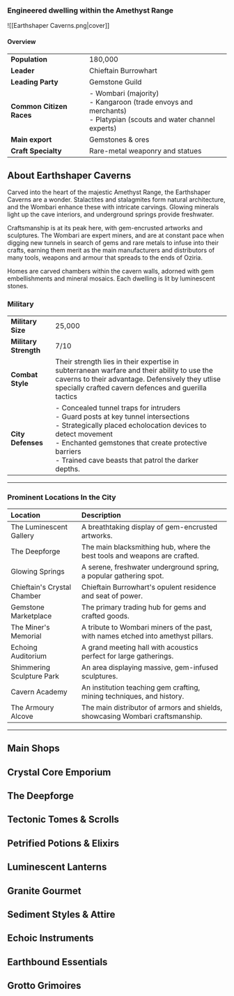 
### Engineered dwelling within the Amethyst Range
 ![[Earthshaper Caverns.png|cover]]
 
#### Overview

|                          |                                                                                                                                |
| ------------------------ | ------------------------------------------------------------------------------------------------------------------------------ |
| **Population**           | 180,000                                                                                                                        |
| **Leader**               | Chieftain Burrowhart                                                                                                           |
| **Leading Party**        | Gemstone Guild                                                                                                                 |
| **Common Citizen Races** | - Wombari (majority)<br>- Kangaroon (trade envoys and merchants)<br>- Platypian (scouts and water channel experts) |
| **Main export**          | Gemstones & ores                                                                                                               |
| **Craft Specialty**      | Rare-metal weaponry and statues                                                                                                |


## About Earthshaper Caverns

Carved into the heart of the majestic Amethyst Range, the Earthshaper Caverns are a wonder. Stalactites and stalagmites form natural architecture, and the Wombari enhance these with intricate carvings. Glowing minerals light up the cave interiors, and underground springs provide freshwater. 

Craftsmanship is at its peak here, with gem-encrusted artworks and sculptures. The Wombari are expert miners, and are at constant pace when digging new tunnels in search of gems and rare metals to infuse into their crafts, earning them merit as the main manufacturers and distributors of many tools, weapons and armour that spreads to the ends of Oziria.

Homes are carved chambers within the cavern walls, adorned with gem embellishments and mineral mosaics. Each dwelling is lit by luminescent stones.

### Military
|                       |                                                                                                                                                                                                                                                                        |
| --------------------- | ---------------------------------------------------------------------------------------------------------------------------------------------------------------------------------------------------------------------------------------------------------------------- |
| **Military Size**     | 25,000                                                                                                                                                                                                                                                                 |
| **Military Strength** | 7/10                                                                                                                                                                                                                                                                   |
| **Combat Style**      | Their strength lies in their expertise in subterranean warfare and their ability to use the caverns to their advantage. Defensively they utlise specially crafted cavern defences and guerilla tactics                                                                 |
| **City Defenses**     | - Concealed tunnel traps for intruders<br>- Guard posts at key tunnel intersections<br>- Strategically placed echolocation devices to detect movement<br>- Enchanted gemstones that create protective barriers<br>- Trained cave beasts that patrol the darker depths. |

---

### Prominent Locations In the City

| Location                    | Description                                                                       |
|:--------------------------- |:--------------------------------------------------------------------------------- |
| The Luminescent Gallery     | A breathtaking display of gem-encrusted artworks.                                 |
| The Deepforge               | The main blacksmithing hub, where the best tools and weapons are crafted.         |
| Glowing Springs             | A serene, freshwater underground spring, a popular gathering spot.                |
| Chieftain's Crystal Chamber | Chieftain Burrowhart's opulent residence and seat of power.                       |
| Gemstone Marketplace        | The primary trading hub for gems and crafted goods.                               |
| The Miner's Memorial        | A tribute to Wombari miners of the past, with names etched into amethyst pillars. |
| Echoing Auditorium          | A grand meeting hall with acoustics perfect for large gatherings.                 |
| Shimmering Sculpture Park   | An area displaying massive, gem-infused sculptures.                               |
| Cavern Academy              | An institution teaching gem crafting, mining techniques, and history.             |
| The Armoury Alcove          | The main distributor of armors and shields, showcasing Wombari craftsmanship.     |

---

## Main Shops

Crystal Core Emporium
---

The Deepforge
---

Tectonic Tomes & Scrolls
---

Petrified Potions & Elixirs
---

Luminescent Lanterns
---

Granite Gourmet
---

Sediment Styles & Attire
---

Echoic Instruments
---

Earthbound Essentials
---

Grotto Grimoires
---

